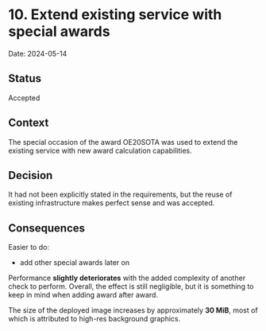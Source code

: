 # 10. Extend existing service with special awards

Date: 2024-05-14

## Status

Accepted

## Context

The special occasion of the award OE20SOTA was used to extend the existing service with new award
calculation capabilities.

## Decision

It had not been explicitly stated in the requirements, but the reuse of existing infrastructure makes
perfect sense and was accepted.

## Consequences

Easier to do:
* add other special awards later on

Performance **slightly deteriorates** with the added complexity of another check to perform.
Overall, the effect is still negligible, but it is something to keep in mind when adding
award after award.

The size of the deployed image increases by approximately **30 MiB**, most of which is attributed
to high-res background graphics.
